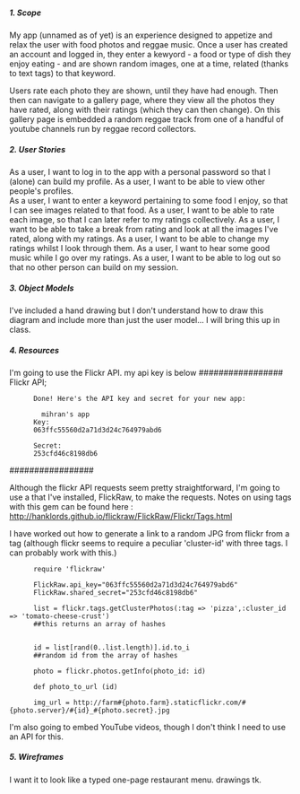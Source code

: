 ##### 1. Scope #####

My app (unnamed as of yet) is an experience designed to appetize and relax the user with food photos and reggae music. Once a user has created an account and logged in, they enter a kewyord - a food or type of dish they enjoy eating - and are shown random images, one at a time, related (thanks to text tags) to that keyword. 

Users rate each photo they are shown, until they have had enough. Then then can navigate to a gallery page, where they view all the photos they have rated, along with their ratings (which they can then change).  On this gallery page is embedded a random reggae track from one of a handful of youtube channels run by reggae record collectors.

##### 2. User Stories #####

As a user, I want to log in to the app with a personal password so that I (alone) can build my profile.
As a user, I want to be able to view other people's profiles.  
As a user, I want to enter a keyword pertaining to some food I enjoy, so that I can see images related to that food. 
As a user, I want to be able to rate each image, so that I can later refer to my ratings collectively.
As a user, I want to be able to take a break from rating and look at all the images I've rated, along with my ratings.
As a user, I want to be able to change my ratings whilst I look through them.
As a user, I want to hear some good music while I go over my ratings. 
As a user, I want to be able to log out so that no other person can build on my session.

##### 3. Object Models #####
I've included a hand drawing but I don't understand how to draw this diagram and include more than just the user model... I will bring this up in class.

##### 4. Resources #####

I'm going to use the Flickr API. my api key is below
#################
          Flickr API;

          Done! Here's the API key and secret for your new app:

            mihran's app
          Key:
          063ffc55560d2a71d3d24c764979abd6

          Secret:
          253cfd46c8198db6
#################

Although the flickr API requests seem pretty straightforward, I'm going to  use a that I've installed, FlickRaw, to make the requests.
Notes on using tags with this gem can be found here : http://hanklords.github.io/flickraw/FlickRaw/Flickr/Tags.html

I have worked out how to generate a link to a random JPG from flickr from a tag (although flickr seems to require a peculiar 'cluster-id' with three tags. I can probably work with this.)   


          require 'flickraw'

          FlickRaw.api_key="063ffc55560d2a71d3d24c764979abd6"
          FlickRaw.shared_secret="253cfd46c8198db6"

          list = flickr.tags.getClusterPhotos(:tag => 'pizza',:cluster_id => 'tomato-cheese-crust')
          ##this returns an array of hashes


          id = list[rand(0..list.length)].id.to_i  
          ##random id from the array of hashes

          photo = flickr.photos.getInfo(photo_id: id)

          def photo_to_url (id)

          img_url = http://farm#{photo.farm}.staticflickr.com/#{photo.server}/#{id}_#{photo.secret}.jpg


I'm also going to embed YouTube videos, though I don't think I need to use an API for this.

##### 5. Wireframes #####

I want it to look like a typed one-page restaurant menu. 
drawings tk. 